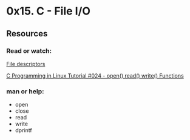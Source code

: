 # 0x15. C - File I/O
## Resources 
### Read or watch:

[File descriptors](https://en.wikipedia.org/wiki/File_descriptor)


[C Programming in Linux Tutorial #024 - open() read() write() Functions](https://www.youtube.com/watch?v=dP3N8g7h8gY)

### man or help:
   - open
   - close
   - read
   - write
   - dprintf
